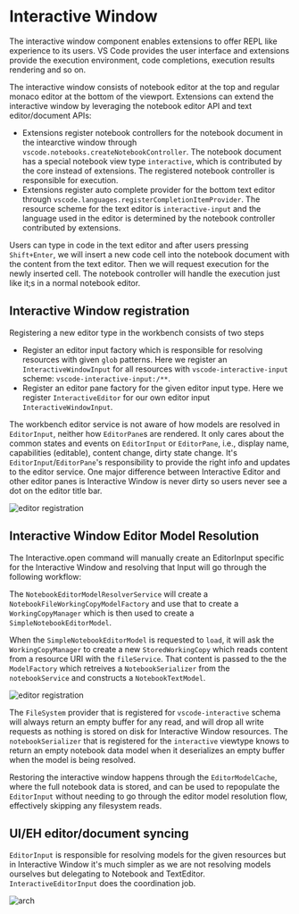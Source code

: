 # Interactive Window

The interactive window component enables extensions to offer REPL like
experience to its users. VS Code provides the user interface and extensions
provide the execution environment, code completions, execution results rendering
and so on.

The interactive window consists of notebook editor at the top and regular monaco
editor at the bottom of the viewport. Extensions can extend the interactive
window by leveraging the notebook editor API and text editor/document APIs:

-   Extensions register notebook controllers for the notebook document in the
    intearctive window through `vscode.notebooks.createNotebookController`. The
    notebook document has a special notebook view type `interactive`, which is
    contributed by the core instead of extensions. The registered notebook
    controller is responsible for execution.
-   Extensions register auto complete provider for the bottom text editor
    through `vscode.languages.registerCompletionItemProvider`. The resource
    scheme for the text editor is `interactive-input` and the language used in
    the editor is determined by the notebook controller contributed by
    extensions.

Users can type in code in the text editor and after users pressing
`Shift+Enter`, we will insert a new code cell into the notebook document with
the content from the text editor. Then we will request execution for the newly
inserted cell. The notebook controller will handle the execution just like it;s
in a normal notebook editor.

## Interactive Window registration

Registering a new editor type in the workbench consists of two steps

-   Register an editor input factory which is responsible for resolving
    resources with given `glob` patterns. Here we register an
    `InteractiveWindowInput` for all resources with `vscode-interactive-input`
    scheme: `vscode-interactive-input:/**`.
-   Register an editor pane factory for the given editor input type. Here we
    register `InteractiveEditor` for our own editor input
    `InteractiveWindowInput`.

The workbench editor service is not aware of how models are resolved in
`EditorInput`, neither how `EditorPane`s are rendered. It only cares about the
common states and events on `EditorInput` or `EditorPane`, i.e., display name,
capabilities (editable), content change, dirty state change. It's
`EditorInput`/`EditorPane`'s responsibility to provide the right info and
updates to the editor service. One major difference between Interactive Editor
and other editor panes is Interactive Window is never dirty so users never see a
dot on the editor title bar.

![editor registration](https://user-images.githubusercontent.com/2019016/228381812-314d9581-0886-4754-81f1-73ec96d49ba0.svg)

## Interactive Window Editor Model Resolution

The Interactive.open command will manually create an EditorInput specific for
the Interactive Window and resolving that Input will go through the following
workflow:

The `NotebookEditorModelResolverService` will create a
`NotebookFileWorkingCopyModelFactory` and use that to create a
`WorkingCopyManager` which is then used to create a `SimpleNotebookEditorModel`.

When the `SimpleNotebookEditorModel` is requested to `load`, it will ask the
`WorkingCopyManager` to create a new `StoredWorkingCopy` which reads content
from a resource URI with the `fileService`. That content is passed to the the
`ModelFactory` which retreives a `NotebookSerializer` from the `notebookService`
and constructs a `NotebookTextModel`.

![editor registration](https://user-images.githubusercontent.com/2019016/228381903-64213151-88dd-450c-ab74-3c25517c30e6.svg)

The `FileSystem` provider that is registered for `vscode-interactive` schema
will always return an empty buffer for any read, and will drop all write
requests as nothing is stored on disk for Interactive Window resources. The
`notebookSerializer` that is registered for the `interactive` viewtype knows to
return an empty notebook data model when it deserializes an empty buffer when
the model is being resolved.

Restoring the interactive window happens through the `EditorModelCache`, where
the full notebook data is stored, and can be used to repopulate the
`EditorInput` without needing to go through the editor model resolution flow,
effectively skipping any filesystem reads.

## UI/EH editor/document syncing

`EditorInput` is responsible for resolving models for the given resources but in
Interactive Window it's much simpler as we are not resolving models ourselves
but delegating to Notebook and TextEditor. `InteractiveEditorInput` does the
coordination job.

![arch](https://user-images.githubusercontent.com/2019016/228381958-500c74c4-3311-4d51-8be6-b6871486d58d.svg)
